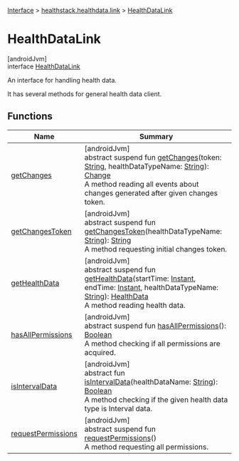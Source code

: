 
[Interface](../../../interface.html) > [healthstack.healthdata.link](../index.html) > [HealthDataLink](index.html)



# HealthDataLink



[androidJvm]\
interface [HealthDataLink](index.html)

An interface for handling health data.



It has several methods for general health data client.



## Functions


| Name | Summary |
|---|---|
| [getChanges](get-changes.html) | [androidJvm]<br>abstract suspend fun [getChanges](get-changes.html)(token: [String](https://kotlinlang.org/api/latest/jvm/stdlib/kotlin/-string/index.html), healthDataTypeName: [String](https://kotlinlang.org/api/latest/jvm/stdlib/kotlin/-string/index.html)): [Change](../-change/index.html)<br>A method reading all events about changes generated after given changes token. |
| [getChangesToken](get-changes-token.html) | [androidJvm]<br>abstract suspend fun [getChangesToken](get-changes-token.html)(healthDataTypeName: [String](https://kotlinlang.org/api/latest/jvm/stdlib/kotlin/-string/index.html)): [String](https://kotlinlang.org/api/latest/jvm/stdlib/kotlin/-string/index.html)<br>A method requesting initial changes token. |
| [getHealthData](get-health-data.html) | [androidJvm]<br>abstract suspend fun [getHealthData](get-health-data.html)(startTime: [Instant](https://developer.android.com/reference/kotlin/java/time/Instant.html), endTime: [Instant](https://developer.android.com/reference/kotlin/java/time/Instant.html), healthDataTypeName: [String](https://kotlinlang.org/api/latest/jvm/stdlib/kotlin/-string/index.html)): [HealthData](../-health-data/index.html)<br>A method reading health data. |
| [hasAllPermissions](has-all-permissions.html) | [androidJvm]<br>abstract suspend fun [hasAllPermissions](has-all-permissions.html)(): [Boolean](https://kotlinlang.org/api/latest/jvm/stdlib/kotlin/-boolean/index.html)<br>A method checking if all permissions are acquired. |
| [isIntervalData](is-interval-data.html) | [androidJvm]<br>abstract fun [isIntervalData](is-interval-data.html)(healthDataName: [String](https://kotlinlang.org/api/latest/jvm/stdlib/kotlin/-string/index.html)): [Boolean](https://kotlinlang.org/api/latest/jvm/stdlib/kotlin/-boolean/index.html)<br>A method checking if the given health data type is Interval data. |
| [requestPermissions](request-permissions.html) | [androidJvm]<br>abstract suspend fun [requestPermissions](request-permissions.html)()<br>A method requesting all permissions. |

